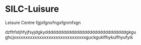 # SILC-Luisure
Leisure Centre
fgjxfgnxfngxfgnmfxgn

dzfhfstjhfyjfsyjdgkydddddddddddddddddddddddddddddddgkgu
ghcjxxxxxxxxxxxxxxxxxxxxxxxxxxxxxxxguckguklfhykulfhyufyik
